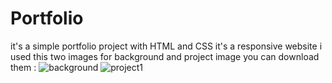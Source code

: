 # Portfolio
it's a simple portfolio project with HTML and CSS 
it's a responsive website
i used this two images for background and project image you can download them :
![background](https://user-images.githubusercontent.com/84228068/177763304-3c14abc1-d9b6-4af2-abac-b6e363bcbca0.png)
![project1](https://user-images.githubusercontent.com/84228068/177763328-cc0e9fc8-ba65-4033-9fb8-20d3d462b001.png)
